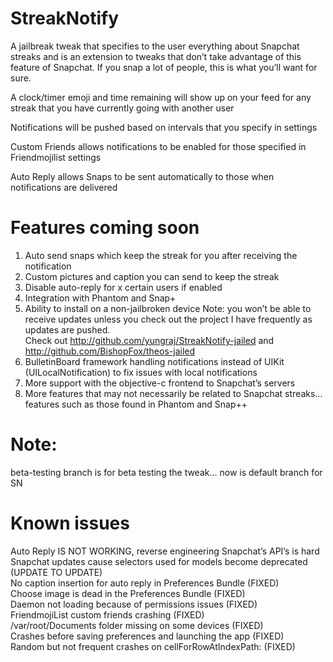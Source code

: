 # StreakNotify
A jailbreak tweak that specifies to the user everything about Snapchat streaks and is an extension to tweaks that don’t take advantage of this feature of Snapchat. If you snap a lot of people, this is what you’ll want for sure.

A clock/timer emoji and time remaining will show up on your feed for any streak that you have currently going with another user

Notifications will be pushed based on intervals that you specify in settings

Custom Friends allows notifications to be enabled for those specified in Friendmojilist settings 

Auto Reply allows Snaps to be sent automatically to those when notifications are delivered

# Features coming soon
1. Auto send snaps which keep the streak for you after receiving the notification
2. Custom pictures and caption you can send to keep the streak
3. Disable auto-reply for x certain users if enabled
4. Integration with Phantom and Snap+
5. Ability to install on a non-jailbroken device
Note: you won’t be able to receive updates unless you check out the project I have frequently as updates are pushed. <br />
Check out http://github.com/yungraj/StreakNotify-jailed and http://github.com/BishopFox/theos-jailed <br />
6. BulletinBoard framework handling notifications instead of UIKit (UILocalNotification) to fix issues with local notifications <br />
7. More support with the objective-c frontend to Snapchat’s servers <br />
8. More features that may not necessarily be related to Snapchat streaks… features such as those found in Phantom and Snap++

# Note:
beta-testing branch is for beta testing the tweak… now is default branch for SN

# Known issues
Auto Reply IS NOT WORKING, reverse engineering Snapchat’s API’s is hard <br />
Snapchat updates cause selectors used for models become deprecated (UPDATE TO UPDATE) <br />
No caption insertion for auto reply in Preferences Bundle (FIXED) <br />
Choose image is dead in the Preferences Bundle (FIXED) <br />
Daemon not loading because of permissions issues (FIXED) <br />
FriendmojiList custom friends crashing (FIXED) <br />
/var/root/Documents folder missing on some devices (FIXED) <br />
Crashes before saving preferences and launching the app (FIXED) <br />
Random but not frequent crashes on cellForRowAtIndexPath: (FIXED)



